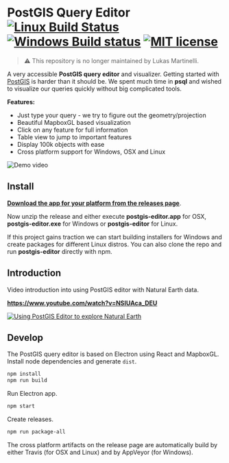 # PostGIS Query Editor [![Linux Build Status](https://travis-ci.org/lukasmartinelli/postgis-editor.svg?branch=master)](https://travis-ci.org/lukasmartinelli/postgis-editor) [![Windows Build status](https://ci.appveyor.com/api/projects/status/a90g1nkv2a792w98?svg=true)](https://ci.appveyor.com/project/lukasmartinelli/postgis-editor) [![MIT license](https://img.shields.io/badge/license-MIT-blue.svg)](https://tldrlegal.com/license/mit-license)

> :warning: This repository is no longer maintained by Lukas Martinelli.

A very accessible **PostGIS query editor** and visualizer.
Getting started with [PostGIS](http://postgis.net/) is harder than it should be. We spent much time in **psql** and wished to visualize
our queries quickly without big complicated tools.

**Features:**
- Just type your query - we try to figure out the geometry/projection
- Beautiful MapboxGL based visualization
- Click on any feature for full information
- Table view to jump to important features
- Display 100k objects with ease
- Cross platform support for Windows, OSX and Linux

![Demo video](demo.gif)

## Install

[**Download the app for your platform from the releases page**](https://github.com/lukasmartinelli/postgis-editor/releases/latest).

Now unzip the release and either execute **postgis-editor.app** for OSX, **postgis-editor.exe** for Windows or **postgis-editor** for Linux.

If this project gains traction we can start building installers for Windows and create packages for different Linux distros. You can also clone the repo
and run **postgis-editor** directly with npm.

## Introduction

Video introduction into using PostGIS editor with Natural Earth data.

**https://www.youtube.com/watch?v=NSIUAca_DEU**

[![Using PostGIS Editor to explore Natural Earth ](https://img.youtube.com/vi/NSIUAca_DEU/0.jpg)](https://www.youtube.com/watch?v=NSIUAca_DEU)

## Develop

The PostGIS query editor is based on Electron using React and MapboxGL.
Install node dependencies and generate `dist`.

```bash
npm install
npm run build
```

Run Electron app.

```bash
npm start
```

Create releases.

```bash
npm run package-all
```

The cross platform artifacts on the release page are automatically build by either Travis (for OSX and Linux) and by AppVeyor (for Windows).
